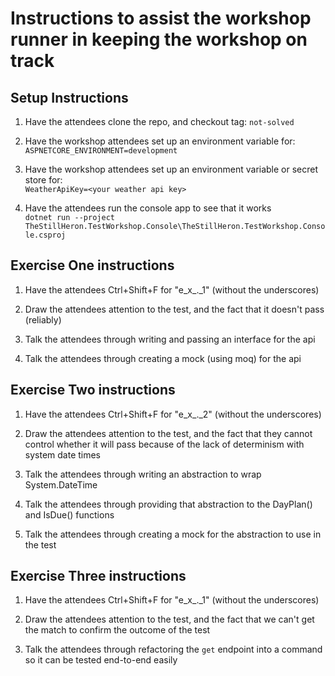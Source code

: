 # Instructions to assist the workshop runner in keeping the workshop on track

## Setup Instructions

1. Have the attendees clone the repo, and checkout tag: `not-solved`

1. Have the workshop attendees set up an environment variable for:  
   `ASPNETCORE_ENVIRONMENT=development`

1. Have the workshop attendees set up an environment variable or secret store for:  
   `WeatherApiKey=<your weather api key>`

1. Have the attendees run the console app to see that it works  
   `dotnet run --project TheStillHeron.TestWorkshop.Console\TheStillHeron.TestWorkshop.Console.csproj`

## Exercise One instructions

1. Have the attendees Ctrl+Shift+F for "e_x\_._1" (without the underscores)

1. Draw the attendees attention to the test, and the fact that it doesn't pass (reliably)

1. Talk the attendees through writing and passing an interface for the api

1. Talk the attendees through creating a mock (using moq) for the api

## Exercise Two instructions

1. Have the attendees Ctrl+Shift+F for "e_x\_._2" (without the underscores)

1. Draw the attendees attention to the test, and the fact that they cannot control whether it will pass because of the lack of determinism with system date times

1. Talk the attendees through writing an abstraction to wrap System.DateTime

1. Talk the attendees through providing that abstraction to the DayPlan() and IsDue() functions

1. Talk the attendees through creating a mock for the abstraction to use in the test

## Exercise Three instructions

1. Have the attendees Ctrl+Shift+F for "e_x\_._1" (without the underscores)

1. Draw the attendees attention to the test, and the fact that we can't get the match to confirm the outcome of the test

1. Talk the attendees through refactoring the `get` endpoint into a command so it can be tested end-to-end easily
